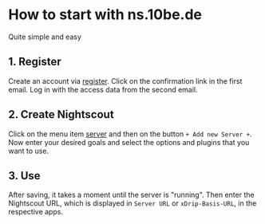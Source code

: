 # How to start with ns.10be.de

Quite simple and easy

## 1. Register

Create an account via [register](https://ns.10be.de/en/register.html).
Click on the confirmation link in the first email.
Log in with the access data from the second email.

## 2. Create Nightscout

Click on the menu item [server](https://ns.10be.de/en/profile/server.html) and then on the button `+ Add new Server +`.
Now enter your desired goals and select the options and plugins that you want to use.

## 3. Use

After saving, it takes a moment until the server is "running".
Then enter the Nightscout URL, which is displayed in `Server URL` or `xDrip-Basis-URL`, in the respective apps.